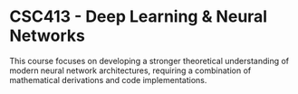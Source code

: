 # CSC413 - Deep Learning & Neural Networks

This course focuses on developing a stronger theoretical understanding of modern neural network architectures, requiring a combination of mathematical derivations and code implementations.